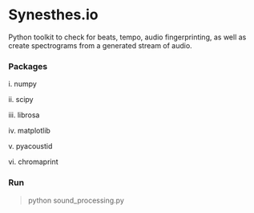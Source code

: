 # Synesthes.io
Python toolkit to check for beats, tempo, audio fingerprinting, as well as create spectrograms from a generated stream of audio. 

### Packages
i. numpy

ii. scipy

iii. librosa

iv. matplotlib

v. pyacoustid

vi. chromaprint

### Run

> python sound_processing.py
